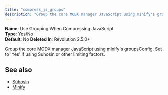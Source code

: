 ```yaml
---
title: "compress_js_groups"
description: "Group the core MODX manager JavaScript using minify's groupsConfig. Set to Yes if using suhosin or other limiting factors."
---
```


**Name**: Use Grouping When Compressing JavaScript    
**Type**: Yes/No    
**Default**: No 
**Deleted In**: Revolution 2.5.0+

Group the core MODX manager JavaScript using minify's groupsConfig. Set to 'Yes' if using Suhosin or other limiting factors.

## See also

-   [Suhosin](https://suhosin.org/)
-   [Minify](https://github.com/mrclay/minify)